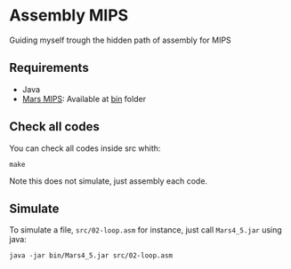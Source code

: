 Assembly MIPS
=============

Guiding myself trough the hidden path of assembly for MIPS

## Requirements

 * Java
 * [Mars MIPS](https://courses.missouristate.edu/KenVollmar/MARS/): Available at [bin](bin) folder

## Check all codes

You can check all codes inside src whith:

```
make
```
Note this does not simulate, just assembly each code.

## Simulate

To simulate a file, `src/02-loop.asm` for instance, just call `Mars4_5.jar` using java:

```
java -jar bin/Mars4_5.jar src/02-loop.asm
```
